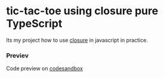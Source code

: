 # tic-tac-toe using closure pure TypeScript 

Its my project how to use [closure](https://developer.mozilla.org/en-US/docs/Web/JavaScript/Closures) in javascript in practice.

### Previev 

Code preview on [codesandbox](https://codesandbox.io/s/github/kubo550/tic-tac-toe-vanilla)
